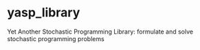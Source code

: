 # yasp_library
Yet Another Stochastic Programming Library: formulate and solve stochastic programming problems

